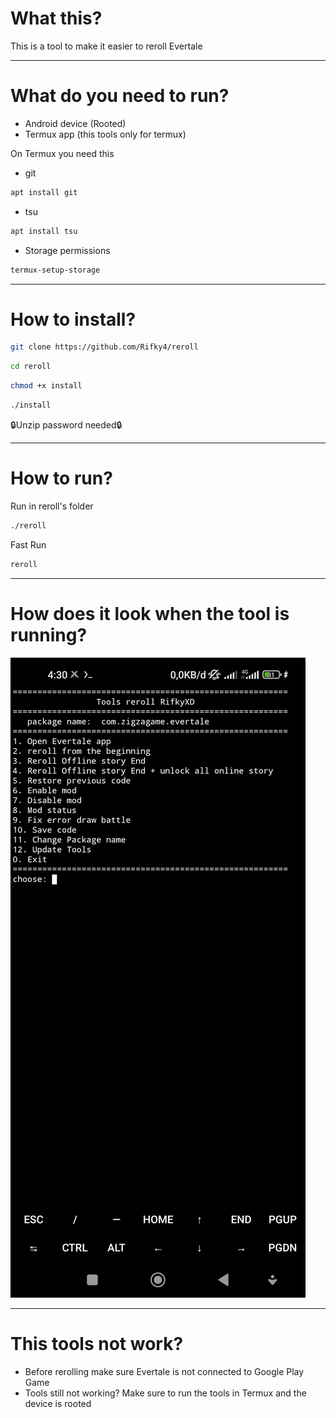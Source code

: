 # What this?
 This is a tool to make it easier to reroll Evertale
___
# What do you need to run?
+ Android device (Rooted)
+ Termux app (this tools only for termux)

On Termux you need this
* git
```bash
apt install git
```
+ tsu
```bash
apt install tsu
```
+ Storage permissions 
```bash
termux-setup-storage
```
___
# How to install?
```bash
git clone https://github.com/Rifky4/reroll
```
```bash
cd reroll
```
```bash
chmod +x install
```
```bash
./install
```
🔒Unzip password needed🔒
___
# How to run?
Run in reroll's folder
```bash
./reroll
```
Fast Run
```bash
reroll
```
___
# How does it look when the tool is running?
<img src="example.jpg"/>

___
# This tools not work?
+ Before rerolling make sure Evertale is not connected to Google Play Game
+ Tools still not working? Make sure to run the tools in Termux and the device is rooted
